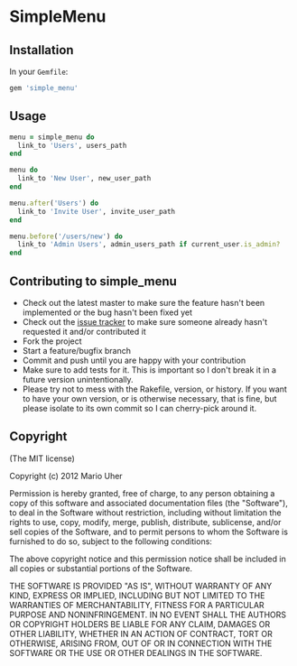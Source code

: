 # SimpleMenu

## Installation

In your `Gemfile`:

```ruby
gem 'simple_menu'
```

## Usage

```ruby
menu = simple_menu do
  link_to 'Users', users_path
end

menu do
  link_to 'New User', new_user_path
end

menu.after('Users') do
  link_to 'Invite User', invite_user_path
end

menu.before('/users/new') do
  link_to 'Admin Users', admin_users_path if current_user.is_admin?
end
```

## Contributing to simple_menu
 
* Check out the latest master to make sure the feature hasn't been implemented or the bug hasn't been fixed yet
* Check out the [issue tracker](https://github.com/haihappen/simple_menu/issues) to make sure someone already hasn't requested it and/or contributed it
* Fork the project
* Start a feature/bugfix branch
* Commit and push until you are happy with your contribution
* Make sure to add tests for it. This is important so I don't break it in a future version unintentionally.
* Please try not to mess with the Rakefile, version, or history. If you want to have your own version, or is otherwise necessary, that is fine, but please isolate to its own commit so I can cherry-pick around it.

## Copyright

(The MIT license)

Copyright (c) 2012 Mario Uher

Permission is hereby granted, free of charge, to any person obtaining
a copy of this software and associated documentation files (the
"Software"), to deal in the Software without restriction, including
without limitation the rights to use, copy, modify, merge, publish,
distribute, sublicense, and/or sell copies of the Software, and to
permit persons to whom the Software is furnished to do so, subject to
the following conditions:

The above copyright notice and this permission notice shall be
included in all copies or substantial portions of the Software.

THE SOFTWARE IS PROVIDED "AS IS", WITHOUT WARRANTY OF ANY KIND,
EXPRESS OR IMPLIED, INCLUDING BUT NOT LIMITED TO THE WARRANTIES OF
MERCHANTABILITY, FITNESS FOR A PARTICULAR PURPOSE AND
NONINFRINGEMENT. IN NO EVENT SHALL THE AUTHORS OR COPYRIGHT HOLDERS BE
LIABLE FOR ANY CLAIM, DAMAGES OR OTHER LIABILITY, WHETHER IN AN ACTION
OF CONTRACT, TORT OR OTHERWISE, ARISING FROM, OUT OF OR IN CONNECTION
WITH THE SOFTWARE OR THE USE OR OTHER DEALINGS IN THE SOFTWARE.